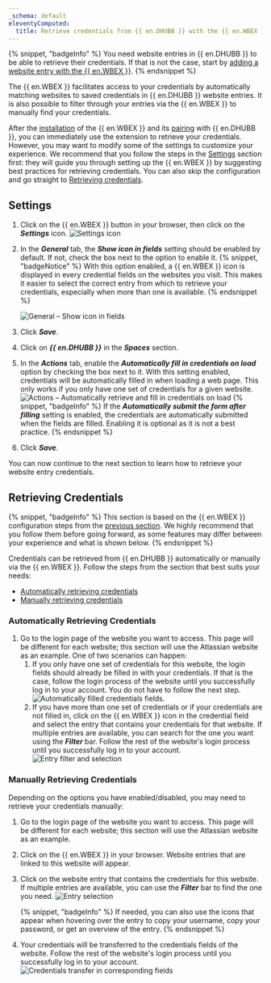 ```yaml
---
_schema: default
eleventyComputed:
  title: Retrieve credentials from {{ en.DHUBB }} with the {{ en.WBEX }}
---
```

{% snippet, "badgeInfo" %}
You need website entries in {{ en.DHUBB }} to be able to retrieve their credentials. If that is not the case, start by [adding a website entry with the {{ en.WBEX }}](/workspace/workspace-browser-extension/hub-business/using-workspace-browser-extension/add-entry-hub-business-workspace-browser-extension/).
{% endsnippet %}

The {{ en.WBEX }} facilitates access to your credentials by automatically matching websites to saved credentials in {{ en.DHUBB }} website entries. It is also possible to filter through your entries via the {{ en.WBEX }} to manually find your credentials.

After the [installation](/workspace/workspace-browser-extension/installation/) of the {{ en.WBEX }} and its [pairing](/workspace/workspace-browser-extension/hub-business/first-login/) with {{ en.DHUBB }}, you can immediately use the extension to retrieve your credentials. However, you may want to modify some of the settings to customize your experience. We recommend that you follow the steps in the [Settings](#settings) section first: they will guide you through setting up the {{ en.WBEX }} by suggesting best practices for retrieving credentials. You can also skip the configuration and go straight to [Retrieving credentials](#retrieving-credentials).

## Settings

1. Click on the {{ en.WBEX }} button in your browser, then click on the ***Settings*** icon. ![Settings icon](https://cdnweb.devolutions.net/docs/WEBX4114_2024_2.png "Settings icon")
2. In the ***General*** tab, the ***Show icon in fields*** setting should be enabled by default. If not, check the box next to the option to enable it. {% snippet, "badgeNotice" %}
                  With this option enabled, a {{ en.WBEX }} icon is displayed in every credential fields on the websites you visit. This makes it easier to select the correct entry from which to retrieve your credentials, especially when more than one is available.
                  {% endsnippet %}

   ![General – Show icon in fields](https://cdnweb.devolutions.net/docs/WEBX4035_2024_2.png "General – Show icon in fields")

3. Click ***Save***.
4. Click on ***{{ en.DHUBB }}*** in the ***Spaces*** section.
5. In the ***Actions*** tab, enable the ***Automatically fill in credentials on load*** option by checking the box next to it. With this setting enabled, credentials will be automatically filled in when loading a web page. This only works if you only have one set of credentials for a given website. ![Actions – Automatically retrieve and fill in credentials on load](https://cdnweb.devolutions.net/docs/WEBX4038_2024_2.png "Actions – Automatically retrieve and fill in credentials on load") {% snippet, "badgeInfo" %}
                  If the ***Automatically submit the form after filling*** setting is enabled, the credentials are automatically submitted when the fields are filled. Enabling it is optional as it is not a best practice.
                  {% endsnippet %}
6. Click ***Save***.

You can now continue to the next section to learn how to retrieve your website entry credentials.

## Retrieving Credentials

{% snippet, "badgeInfo" %}
This section is based on the {{ en.WBEX }} configuration steps from the [previous section](#settings). We highly recommend that you follow them before going forward, as some features may differ between your experience and what is shown below.
{% endsnippet %}

Credentials can be retrieved from {{ en.DHUBB }} automatically or manually via the {{ en.WBEX }}. Follow the steps from the section that best suits your needs:

* [Automatically retrieving credentials](#automatically-retrieving-credentials)
* [Manually retrieving credentials](#manually-retrieving-credentials)

### Automatically Retrieving Credentials

1. Go to the login page of the website you want to access. This page will be different for each website; this section will use the Atlassian website as an example. One of two scenarios can happen:
   1. If you only have one set of credentials for this website, the login fields should already be filled in with your credentials. If that is the case, follow the login process of the website until you successfully log in to your account. You do not have to follow the next step. ![Automatically filled credentials fields](https://cdnweb.devolutions.net/docs/WEBX4039_2024_2.png "Automatically filled credentials fields").
   2. If you have more than one set of credentials or if your credentials are not filled in, click on the {{ en.WBEX }} icon in the credential field and select the entry that contains your credentials for that website. If multiple entries are available, you can search for the one you want using the ***Filter*** bar. Follow the rest of the website's login process until you successfully log in to your account. ![Entry filter and selection](https://cdnweb.devolutions.net/docs/WEBX4115_2024_2.png "Entry filter and selection")

### Manually Retrieving Credentials

Depending on the options you have enabled/disabled, you may need to retrieve your credentials manually:

1. Go to the login page of the website you want to access. This page will be different for each website; this section will use the Atlassian website as an example.
2. Click on the {{ en.WBEX }} in your browser. Website entries that are linked to this website will appear.
3. Click on the website entry that contains the credentials for this website. If multiple entries are available, you can use the ***Filter*** bar to find the one you need. ![Entry selection](https://cdnweb.devolutions.net/docs/WEBX4116_2024_2.png "Entry selection")

   {% snippet, "badgeInfo" %}
                  If needed, you can also use the icons that appear when hovering over the entry to copy your username, copy your password, or get an overview of the entry.
                  {% endsnippet %}

4. Your credentials will be transferred to the credentials fields of the website. Follow the rest of the website's login process until you successfully log in to your account. ![Credentials transfer in corresponding fields](https://cdnweb.devolutions.net/docs/WEBX4043_2024_2.png "Credentials transfer in corresponding fields")